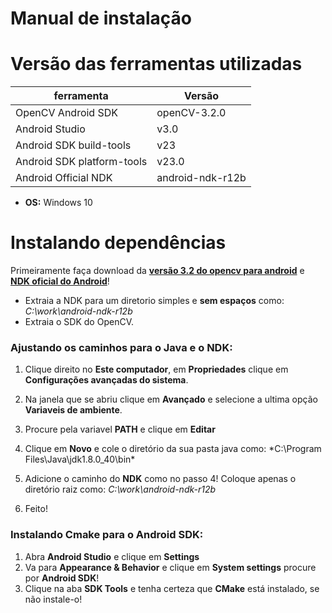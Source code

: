 # Manual de instalação 


# Versão das ferramentas utilizadas

ferramenta | Versão
------------ | -------------
OpenCV Android SDK | openCV-3.2.0
Android Studio | v3.0
Android SDK build-tools | v23
Android SDK platform-tools | v23.0
Android Official NDK | android-ndk-r12b

* **OS:** Windows 10

# Instalando dependências

Primeiramente faça  download da [**versão 3.2 do opencv para android**](https://opencv.org/releases.html) e [**NDK oficial do Android**](https://developer.android.com/ndk/downloads/index.html)!
* Extraia a NDK para um diretorio simples e **sem espaços** como: *C:\work\android-ndk-r12b*
* Extraia o SDK do OpenCV.



### Ajustando os caminhos para o Java e o NDK:

1. Clique direito no **Este computador**, em **Propriedades** clique em **Configurações avançadas do sistema**.
2. Na janela que se abriu clique em **Avançado** e selecione a ultima opção **Variaveis de ambiente**.
3. Procure pela variavel **PATH** e clique em **Editar**
4. Clique em **Novo** e cole o diretório da sua pasta java como: *C:\Program Files\Java\jdk1.8.0_40\bin\*

5. Adicione o caminho do **NDK** como no passo 4! Coloque apenas o diretório raiz como: *C:\work\android-ndk-r12b*
6. Feito!

### Instalando Cmake para o Android SDK:

1. Abra **Android Studio** e clique em **Settings**
2. Va para **Appearance & Behavior** e clique em **System settings** procure por **Android SDK**!
3. Clique na aba **SDK Tools** e tenha certeza que **CMake** está instalado, se não instale-o!
